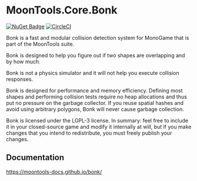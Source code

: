# MoonTools.Core.Bonk

[![NuGet Badge](https://buildstats.info/nuget/MoonTools.Core.Bonk)](https://www.nuget.org/packages/NUnit/)
[![CircleCI](https://circleci.com/gh/MoonsideGames/MoonTools.Core.Bonk.svg?style=svg)](https://circleci.com/gh/MoonsideGames/MoonTools.Core.Bonk)

Bonk is a fast and modular collision detection system for MonoGame that is part of the MoonTools suite.

Bonk is designed to help you figure out if two shapes are overlapping and by how much.

Bonk is not a physics simulator and it will not help you execute collision responses.

Bonk is designed for performance and memory efficiency. Defining most shapes and performing collision tests require no heap allocations and thus put no pressure on the garbage collector. If you reuse spatial hashes and avoid using arbitrary polygons, Bonk will never cause garbage collection.

Bonk is licensed under the LGPL-3 license. In summary: feel free to include it in your closed-source game and modify it internally at will, but if you make changes that you intend to redistribute, you must freely publish your changes.

## Documentation
https://moontools-docs.github.io/bonk/
